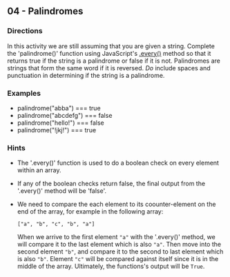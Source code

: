 ## 04 - Palindromes

### Directions

In this activity we are still assuming that you are given a string. Complete the 'palindrome()' function using JavaScript's [.every()](https://developer.mozilla.org/en-US/docs/Web/JavaScript/Reference/Global_Objects/Array/every) method so that it returns true if the string is a palindrome or false if it is not. Palindromes are strings that form the same word if it is reversed. _Do_ include spaces and punctuation in determining if the string is a palindrome.

### Examples

-   palindrome("abba") === true
-   palindrome("abcdefg") === false
-   palindrome("hello!") === false
-   palindrome("!jkj!") === true

### Hints

-   The '.every()' function is used to do a boolean check on every element within an array.
-   If any of the boolean checks return false, the final output from the '.every()' method will be 'false'.
-   We need to compare the each element to its coounter-element on the end of the array, for example in the following array:

    `["a", "b", "c", "b", "a"]`

    When we arrive to the first element `"a"` with the '.every()' method, we will compare it to the last element which is also `"a"`. Then move into the second element `"b"`, and compare it to the second to last element which is also `"b"`. Element `"c"` will be compared against itself since it is in the middle of the array. Ultimately, the functions's output will be `True`.
